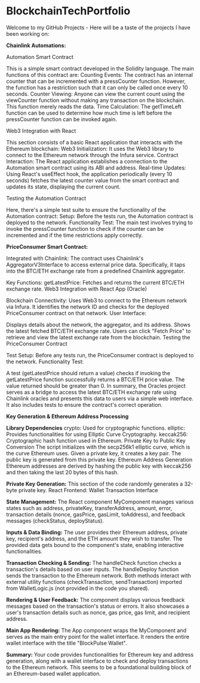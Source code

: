 # BlockchainTechPortfolio

Welcome to my GitHub Projects - Here will be a taste of the projects I have been working on: 

**Chainlink Automations:** 

Automation Smart Contract

This is a simple smart contract developed in the Solidity language. The main functions of this contract are:
Counting Events: The contract has an internal counter that can be incremented with a pressCounter function. 
However, the function has a restriction such that it can only be called once every 10 seconds.
Counter Viewing: Anyone can view the current count using the viewCounter function without making any transaction on the blockchain. This function merely reads the data.
Time Calculation: The getTimeLeft function can be used to determine how much time is left before the pressCounter function can be invoked again.

Web3 Integration with React

This section consists of a basic React application that interacts with the Ethereum blockchain:
Web3 Initialization: It uses the Web3 library to connect to the Ethereum network through the Infura service.
Contract Interaction: The React application establishes a connection to the Automation smart contract using its ABI and address.
Real-time Updates: Using React's useEffect hook, the application periodically (every 10 seconds) fetches the latest counter value from the smart contract and updates its state, displaying the current count.

Testing the Automation Contract

Here, there's a simple test suite to ensure the functionality of the Automation contract:
Setup: Before the tests run, the Automation contract is deployed to the network.
Functionality Test: The main test involves trying to invoke the pressCounter function to check if the counter can be incremented and if the time restrictions apply correctly.

**PriceConsumer Smart Contract:**

Integrated with Chainlink:
The contract uses Chainlink's AggregatorV3Interface to access external price data.
Specifically, it taps into the BTC/ETH exchange rate from a predefined Chainlink aggregator.

Key Functions:
getLatestPrice: Fetches and returns the current BTC/ETH exchange rate.
Web3 Integration with React App (Oracle)

Blockchain Connectivity:
Uses Web3 to connect to the Ethereum network via Infura.
It identifies the network ID and checks for the deployed PriceConsumer contract on that network.
User Interface:

Displays details about the network, the aggregator, and its address.
Shows the latest fetched BTC/ETH exchange rate.
Users can click "Fetch Price" to retrieve and view the latest exchange rate from the blockchain.
Testing the PriceConsumer Contract

Test Setup:
Before any tests run, the PriceConsumer contract is deployed to the network.
Functionality Test:

A test (getLatestPrice should return a value) checks if invoking the getLatestPrice function successfully returns a BTC/ETH price value. The value returned should be greater than 0.
In summary, the Oracles project serves as a bridge to access the latest BTC/ETH exchange rate using Chainlink oracles and presents this data to users via a simple web interface. It also includes tests to ensure the contract's correct operation.

**Key Generation & Ethereum Address Processing**

**Library Dependencies**
crypto: Used for cryptographic functions.
elliptic: Provides functionalities for using Elliptic Curve Cryptography.
keccak256: Cryptographic hash function used in Ethereum.
Private Key to Public Key Conversion
The script initializes with the secp256k1 elliptic curve, which is the curve Ethereum uses.
Given a private key, it creates a key pair.
The public key is generated from this private key.
Ethereum Address Generation
Ethereum addresses are derived by hashing the public key with keccak256 and then taking the last 20 bytes of this hash.

**Private Key Generation:**
This section of the code randomly generates a 32-byte private key.
React Frontend: Wallet Transaction Interface

**State Management:**
The React component MyComponent manages various states such as address, privateKey, transferAddress, amount, error, transaction details (nonce, gasPrice, gasLimit, toAddress), and feedback messages (checkStatus, deployStatus).

**Inputs & Data Binding:**
The user provides their Ethereum address, private key, recipient's address, and the ETH amount they wish to transfer.
The provided data gets bound to the component's state, enabling interactive functionalities.

**Transaction Checking & Sending:**
The handleCheck function checks a transaction's details based on user inputs.
The handleDeploy function sends the transaction to the Ethereum network.
Both methods interact with external utility functions (checkTransaction, sendTransaction) imported from WalletLogic.js (not provided in the code you shared).

**Rendering & User Feedback:**
The component displays various feedback messages based on the transaction's status or errors.
It also showcases a user's transaction details such as nonce, gas price, gas limit, and recipient address.

**Main App Rendering:**
The App component wraps the MyComponent and serves as the main entry point for the wallet interface. It renders the entire wallet interface with the title "BlockPulse Wallet".

**Summary:**
Your code provides functionalities for Ethereum key and address generation, along with a wallet interface to check and deploy transactions to the Ethereum network. 
This seems to be a foundational building block of an Ethereum-based wallet application.

